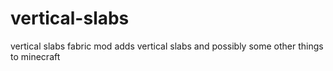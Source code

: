 # vertical-slabs
vertical slabs fabric mod
adds vertical slabs and possibly some other things to minecraft
